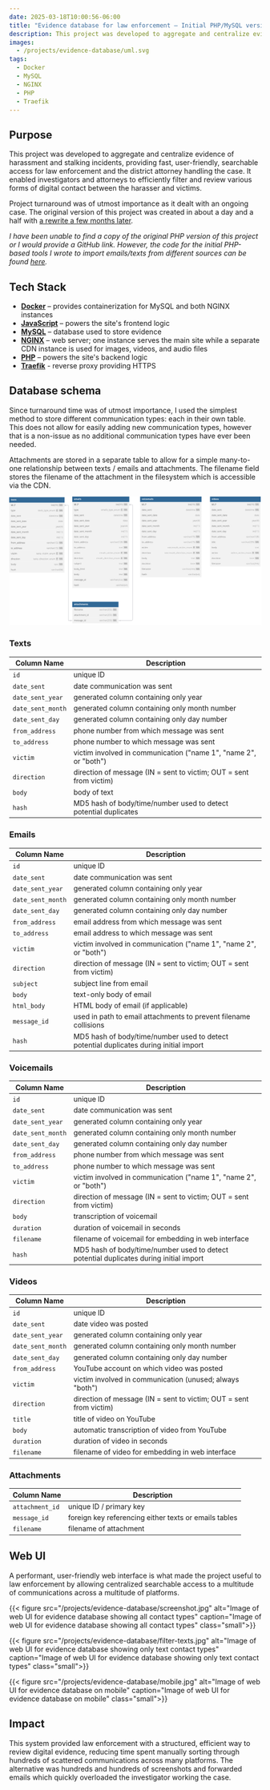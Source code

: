 ```yaml
---
date: 2025-03-18T10:00:56-06:00
title: "Evidence database for law enforcement – Initial PHP/MySQL version"
description: This project was developed to aggregate and centralize evidence of harassment and stalking incidents, providing fast, user-friendly, searchable access for law enforcement and district attorney.
images:
  - /projects/evidence-database/uml.svg
tags:
  - Docker
  - MySQL
  - NGINX
  - PHP
  - Traefik
---
```

## Purpose

This project was developed to aggregate and centralize evidence of harassment and stalking incidents, providing fast, user-friendly, searchable access for law enforcement and the district attorney handling the case. It enabled investigators and attorneys to efficiently filter and review various forms of digital contact between the harasser and victims.

Project turnaround was of utmost importance as it dealt with an ongoing case. The original version of this project was created in about a day and a half with [a rewrite a few months later](../evidence-database-rewrite/).

*I have been unable to find a copy of the original PHP version of this project or I would provide a GitHub link. However, the code for the initial PHP-based tools I wrote to import emails/texts from different sources can be found [here](https://github.com/jesse-kaufman/evidencedb/tree/main/import_tools).*

## Tech Stack

- [**Docker**](https://www.docker.com) – provides containerization for MySQL and both NGINX instances
- [**JavaScript**](https://www.javascript.com/) – powers the site's frontend logic
- [**MySQL**](https://www.mysql.com) – database used to store evidence
- [**NGINX**](https://nginx.org/) – web server; one instance serves the main site while a separate CDN instance is used for images, videos, and audio files
- [**PHP**](https://www.php.net) – powers the site's backend logic
- [**Traefik**](https://traefik.io/traefik/) - reverse proxy providing HTTPS

## Database schema

Since turnaround time was of utmost importance, I used the simplest method to store different communication types: each in their own table. This does not allow for easily adding new communication types, however that is a non-issue as no additional communication types have ever been needed.

Attachments are stored in a separate table to allow for a simple many-to-one relationship between texts / emails and attachments. The filename field stores the filename of the attachment in the filesystem which is accessible via the CDN.

![UML Diagram of database schema](uml.svg)

### Texts

| Column Name         | Description                                            |
|---------------------|--------------------------------------------------------|
| `id`              | unique ID                                              |
| `date_sent`       | date communication was sent                            |
| `date_sent_year`  | generated column containing only year                  |
| `date_sent_month` | generated column containing only month number          |
| `date_sent_day`   | generated column containing only day number            |
| `from_address`    | phone number from which message was sent               |
| `to_address`      | phone number to which message was sent                 |
| `victim`          | victim involved in communication ("name 1", "name 2", or "both") |
| `direction`       | direction of message (IN = sent to victim; OUT = sent from victim) |
| `body`            | body of text                                           |
| `hash`            | MD5 hash of body/time/number used to detect potential duplicates |

### Emails

| Column Name         | Description                                            |
|---------------------|--------------------------------------------------------|
| `id`              | unique ID                                              |
| `date_sent`       | date communication was sent                            |
| `date_sent_year`  | generated column containing only year                  |
| `date_sent_month` | generated column containing only month number          |
| `date_sent_day`   | generated column containing only day number            |
| `from_address`    | email address from which message was sent              |
| `to_address`      | email address to which message was sent                |
| `victim`          | victim involved in communication ("name 1", "name 2", or "both") |
| `direction`       | direction of message (IN = sent to victim; OUT = sent from victim) |
| `subject`         | subject line from email                                |
| `body`            | text-only body of email                                |
| `html_body`       | HTML body of email (if applicable)                     |
| `message_id`      | used in path to email attachments to prevent filename collisions |
| `hash`            | MD5 hash of body/time/number used to detect potential duplicates during initial import |

### Voicemails

| Column Name         | Description                                            |
|---------------------|--------------------------------------------------------|
| `id`              | unique ID                                              |
| `date_sent`       | date communication was sent                            |
| `date_sent_year`  | generated column containing only year                  |
| `date_sent_month` | generated column containing only month number          |
| `date_sent_day`   | generated column containing only day number            |
| `from_address`    | phone number from which message was sent               |
| `to_address`      | phone number to which message was sent                 |
| `victim`          | victim involved in communication ("name 1", "name 2", or "both") |
| `direction`       | direction of message (IN = sent to victim; OUT = sent from victim) |
| `body`            | transcription of voicemail                             |
| `duration`        | duration of voicemail in seconds                       |
| `filename`        | filename of voicemail for embedding in web interface   |
| `hash`            | MD5 hash of body/time/number used to detect potential duplicates during initial import |

### Videos

| Column Name         | Description                                            |
|---------------------|--------------------------------------------------------|
| `id`              | unique ID                                              |
| `date_sent`       | date video was posted                                  |
| `date_sent_year`  | generated column containing only year                  |
| `date_sent_month` | generated column containing only month number          |
| `date_sent_day`   | generated column containing only day number            |
| `from_address`    | YouTube account on which video was posted              |
| `victim`          | victim involved in communication (unused; always "both") |
| `direction`       | direction of message (IN = sent to victim; OUT = sent from victim) |
| `title`           | title of video on YouTube                              |
| `body`            | automatic transcription of video from YouTube          |
| `duration`        | duration of video in seconds                           |
| `filename`        | filename of video for embedding in web interface       |

### Attachments

| Column Name         | Description                                            |
|---------------------|--------------------------------------------------------|
| `attachment_id`   | unique ID / primary key                                |
| `message_id`      | foreign key referencing either texts or emails tables  |
| `filename`        | filename of attachment                                 |

## Web UI

A performant, user-friendly web interface is what made the project useful to law enforcement by allowing centralized searchable access to a multitude of communications across a multitude of platforms.

{{< figure src="/projects/evidence-database/screenshot.jpg" alt="Image of web UI for evidence database showing all contact types" caption="Image of web UI for evidence database showing all contact types" class="small">}}

{{< figure src="/projects/evidence-database/filter-texts.jpg" alt="Image of web UI for evidence database showing only text contact types" caption="Image of web UI for evidence database showing only text contact types" class="small">}}

{{< figure src="/projects/evidence-database/mobile.jpg" alt="Image of web UI for evidence database on mobile" caption="Image of web UI for evidence database on mobile" class="small">}}

## Impact

This system provided law enforcement with a structured, efficient way to review digital evidence, reducing time spent manually sorting through hundreds of scattered communications across many platforms. The alternative was hundreds and hundreds of screenshots and forwarded emails which quickly overloaded the investigator working the case.
